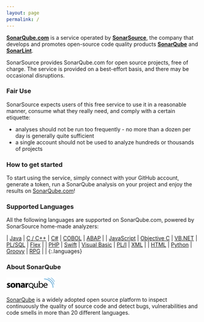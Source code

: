 ```yaml
---
layout: page
permalink: /
---
```


**[SonarQube.com](https://sonarqube.com)** is a service operated by **[SonarSource](http://www.sonarsource.com)**, the company that develops and promotes open-source code quality products **[SonarQube](http://www.sonarqube.org)** and **[SonarLint](http://www.sonarlint.org)**.

SonarSource provides SonarQube.com for open source projects, free of charge. The service is provided on a best-effort basis, and there may be occasional disruptions.

### Fair Use

SonarSource expects users of this free service to use it in a reasonable manner, consume what they really need, and comply with a certain etiquette:

- analyses should not be run too frequently - no more than a dozen per day is generally quite sufficient
- a single account should not be used to analyze hundreds or thousands of projects

### How to get started

To start using the service, simply connect with your GitHub account, generate a token, run a SonarQube analysis on your project and enjoy the results on [SonarQube.com](https://sonarqube.com)!

### Supported Languages

All the following languages are supported on SonarQube.com, powered by SonarSource home-made analyzers:

| [Java]        | [C / C++]       | [C#]             | [COBOL]     | [ABAP]   |
| [JavaScript]  | [Objective C]   | [VB.NET]         | [PL/SQL]    | [Flex]   |
| [PHP]         | [Swift]         | [Visual Basic]   | [PL/I]      | [XML]    |
| [HTML]        | [Python]        | [Groovy]         | [RPG]       |          |
{:.languages}

### About SonarQube

![SonarQube](/images/sonarqube_black_128px.png)

[SonarQube](http://www.sonarqube.org) is a widely adopted open source platform to inspect continuously the
quality of source code and detect bugs, vulnerabilities and code smells in more
than 20 different languages.

[Java]: http://redirect.sonarsource.com/plugins/java.html
[JavaScript]: http://redirect.sonarsource.com/plugins/javascript.html
[PHP]: http://redirect.sonarsource.com/plugins/php.html
[HTML]: http://redirect.sonarsource.com/plugins/web.html
[C / C++]: http://redirect.sonarsource.com/plugins/cpp.html
[Objective C]: http://redirect.sonarsource.com/plugins/objectivec.html
[Swift]: http://redirect.sonarsource.com/plugins/swift.html
[Python]: http://redirect.sonarsource.com/plugins/python.html
[C#]: http://redirect.sonarsource.com/plugins/csharp.html
[VB.NET]: http://redirect.sonarsource.com/plugins/vbnet.html
[Visual Basic]: http://redirect.sonarsource.com/plugins/vb.html
[Groovy]: http://redirect.sonarsource.com/plugins/groovy.html
[COBOL]: http://redirect.sonarsource.com/plugins/cobol.html
[PL/SQL]: http://redirect.sonarsource.com/plugins/plsql.html
[PL/I]: http://redirect.sonarsource.com/plugins/pli.html
[RPG]: http://redirect.sonarsource.com/plugins/rpg.html
[ABAP]: http://redirect.sonarsource.com/plugins/abap.html
[Flex]: http://redirect.sonarsource.com/plugins/flex.html
[XML]: http://redirect.sonarsource.com/plugins/xml.html
